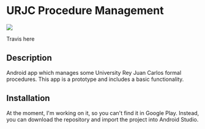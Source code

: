 # URJC Procedure Management

<img src="http://i65.tinypic.com/14xzeo9.png">

Travis here

## Description  

Android app which manages some University Rey Juan Carlos formal procedures. This app is a prototype and includes a basic functionality. 

## Installation

At the moment, I'm working on it, so you can't find it in Google Play. Instead, you can download the repository and import the project into Android Studio.
